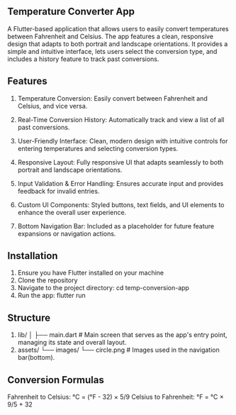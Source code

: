 ## Temperature Converter App
A Flutter-based application that allows users to easily convert temperatures between Fahrenheit and Celsius. 
The app features a clean, responsive design that adapts to both portrait and landscape orientations. 
It provides a simple and intuitive interface, lets users select the conversion type, and includes 
a history feature to track past conversions.

## Features

1. Temperature Conversion: Easily convert between Fahrenheit and Celsius, and vice versa.

2. Real-Time Conversion History: Automatically track and view a list of all past conversions.

3. User-Friendly Interface: Clean, modern design with intuitive controls for entering temperatures and selecting conversion types.

4. Responsive Layout: Fully responsive UI that adapts seamlessly to both portrait and landscape orientations.

5. Input Validation & Error Handling: Ensures accurate input and provides feedback for invalid entries.

6. Custom UI Components: Styled buttons, text fields, and UI elements to enhance the overall user experience.

7. Bottom Navigation Bar: Included as a placeholder for future feature expansions or navigation actions.


## Installation

1. Ensure you have Flutter installed on your machine
2. Clone the repository
3. Navigate to the project directory: cd temp-conversion-app 
4. Run the app: flutter run

## Structure

1. lib/ │ ├── main.dart # Main screen that serves as the app's entry point, managing its state and overall layout. 
2. assets/ └── images/ └── circle.png # Images used in the navigation bar(bottom).

## Conversion Formulas
Fahrenheit to Celsius: °C = (°F - 32) × 5/9
Celsius to Fahrenheit: °F = °C × 9/5 + 32